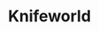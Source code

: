 ---
title: "Knifeworld"
summary: "Knifeworld is a British-based psychedelic rock band led by Kavus Torabi. Originally a Torabi solo project, it became a full band in summer 2009.Knifeworld has connections with various English musical projects both inside and outside the rock world, having shared members with Cardiacs, Chrome Hoof, North Sea Radio Orchestra and Sidi Bou Said ."
slug: "knifeworld"
image: "knifeworld.jpg"
apple_music_artist_url: "https://music.apple.com/gb/artist/knifeworld/312557635"
wikipedia_url: "https://en.wikipedia.org/wiki/Knifeworld"
---